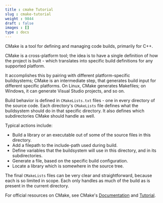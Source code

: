 ```yaml
---
title : cmake Tutorial
slug : cmake-tutorial
weight : 9844
draft : false
images : []
type : docs
---
```


CMake is a tool for defining and managing code builds, primarily for C++.

CMake is a cross-platform tool; the idea is to have a single definition of how the project is built - which translates into specific build definitions for any supported platform.

It accomplishes this by pairing with different platform-specific buildsystems; CMake is an intermediate step, that generates build input for different specific platforms. On Linux, CMake generates Makefiles; on Windows, it can generate Visual Studio projects, and so on.

Build behavior is defined in `CMakeLists.txt` files - one in every directory of the source code. Each directory's `CMakeLists` file defines what the buildsystem should do in that specific directory. It also defines which subdirectories CMake should handle as well.

Typical actions include:

 * Build a library or an executable out of some of the source files in this directory.
 * Add a filepath to the include-path used during build.
 * Define variables that the buildsystem will use in this directory, and in its subdirectories.
 * Generate a file, based on the specific build configuration.
 * Locate a library which is somewhere in the source tree.

The final `CMakeLists` files can be very clear and straightforward, because each is so limited in scope. Each only handles as much of the build as is present in the current directory.

For official resources on CMake, see CMake's [Documentation](https://cmake.org/documentation/) and [Tutorial](https://cmake.org/cmake-tutorial/).

